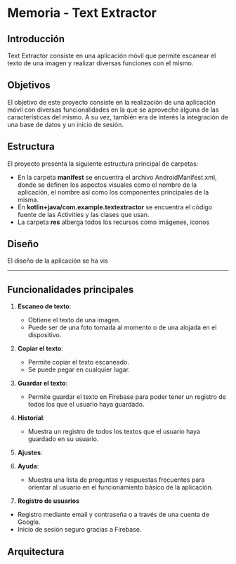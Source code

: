 # Memoria - Text Extractor 

## Introducción
Text Extractor consiste en una aplicación móvil que permite escanear el texto de una imagen y realizar diversas 
funciones con el mismo.

## Objetivos
El objetivo de este proyecto consiste en la realización de una aplicación móvil con diversas funcionalidades
en la que se aproveche alguna de las características del mismo. A su vez, también era de interés la integración de una base de datos
y un inicio de sesión.

## Estructura
El proyecto presenta la siguiente estructura principal de carpetas:
- En la carpeta **manifest** se encuentra el archivo AndroidManifest.xml, donde se definen los aspectos visuales como el 
nombre de la aplicación, el nombre así como los componentes principales de la misma.
- En **kotlin+java/com.example.textextractor** se encuentra el código fuente de las Activities y las clases que usan.
- La carpeta **res** alberga todos los recursos como imágenes, iconos

## Diseño
El diseño de la aplicación se ha vis

---

## Funcionalidades principales

1. **Escaneo de texto**:
    - Obtiene el texto de una imagen.
    - Puede ser de una foto tomada al momento o de una alojada en el dispositivo.

2. **Copiar el texto**:
    - Permite copiar el texto escaneado.
    - Se puede pegar en cualquier lugar.

3. **Guardar el texto**:
    - Permite guardar el texto en Firebase para poder tener un registro de todos los que el usuario haya guardado.

4. **Historial**:
    - Muestra un registro de todos los textos que el usuario haya guardado en su usuario.

5. **Ajustes**:

6. **Ayuda**:
    - Muestra una lista de preguntas y respuestas frecuentes para orientar al usuario en el funcionamiento básico de la aplicación.

7. **Registro de usuarios**
- Registro mediante email y contraseña o a través de una cuenta de Google.
- Inicio de sesión seguro gracias a Firebase.

## Arquitectura

